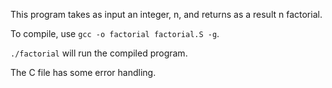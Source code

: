 This program takes as input an integer, n, and returns as a result n factorial.

To compile, use `gcc -o factorial factorial.S -g`.

`./factorial` will run the compiled program.

The C file has some error handling.
